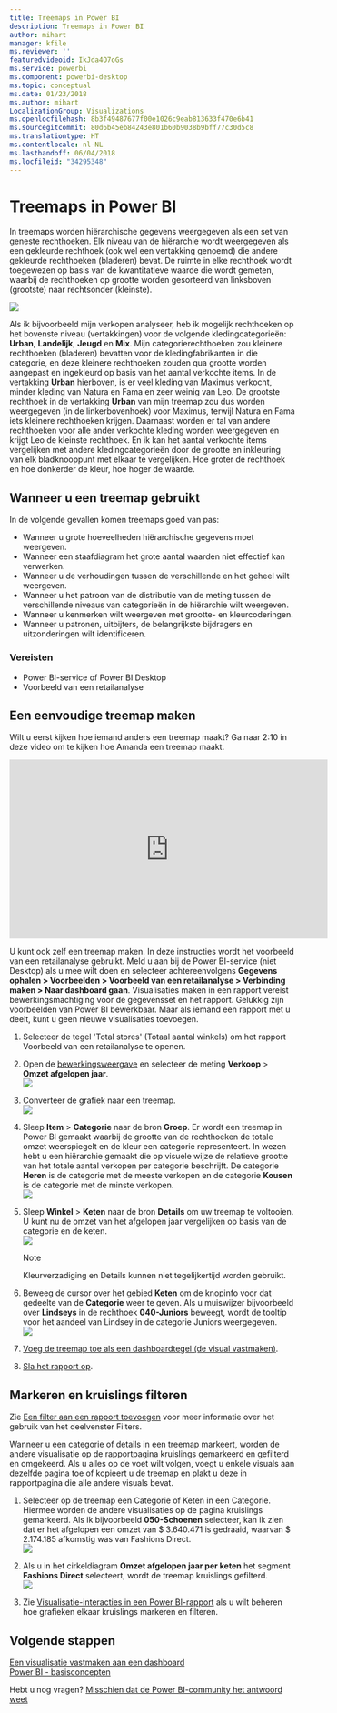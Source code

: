 ```yaml
---
title: Treemaps in Power BI
description: Treemaps in Power BI
author: mihart
manager: kfile
ms.reviewer: ''
featuredvideoid: IkJda4O7oGs
ms.service: powerbi
ms.component: powerbi-desktop
ms.topic: conceptual
ms.date: 01/23/2018
ms.author: mihart
LocalizationGroup: Visualizations
ms.openlocfilehash: 8b3f49487677f00e1026c9eab813633f470e6b41
ms.sourcegitcommit: 80d6b45eb84243e801b60b9038b9bff77c30d5c8
ms.translationtype: HT
ms.contentlocale: nl-NL
ms.lasthandoff: 06/04/2018
ms.locfileid: "34295348"
---
```

# <a name="treemaps-in-power-bi"></a>Treemaps in Power BI
In treemaps worden hiërarchische gegevens weergegeven als een set van geneste rechthoeken.  Elk niveau van de hiërarchie wordt weergegeven als een gekleurde rechthoek (ook wel een vertakking genoemd) die andere gekleurde rechthoeken (bladeren) bevat.  De ruimte in elke rechthoek wordt toegewezen op basis van de kwantitatieve waarde die wordt gemeten, waarbij de rechthoeken op grootte worden gesorteerd van linksboven (grootste) naar rechtsonder (kleinste).

![](media/power-bi-visualization-treemaps/pbi-nancy_viz_treemap.png)

Als ik bijvoorbeeld mijn verkopen analyseer, heb ik mogelijk rechthoeken op het bovenste niveau (vertakkingen) voor de volgende kledingcategorieën: **Urban**, **Landelijk**, **Jeugd** en **Mix**.  Mijn categorierechthoeken zou kleinere rechthoeken (bladeren) bevatten voor de kledingfabrikanten in die categorie, en deze kleinere rechthoeken zouden qua grootte worden aangepast en ingekleurd op basis van het aantal verkochte items.  In de vertakking **Urban** hierboven, is er veel kleding van Maximus verkocht, minder kleding van Natura en Fama en zeer weinig van Leo.  De grootste rechthoek in de vertakking **Urban** van mijn treemap zou dus worden weergegeven (in de linkerbovenhoek) voor Maximus, terwijl Natura en Fama iets kleinere rechthoeken krijgen. Daarnaast worden er tal van andere rechthoeken voor alle ander verkochte kleding worden weergegeven en krijgt Leo de kleinste rechthoek.  En ik kan het aantal verkochte items vergelijken met andere kledingcategorieën door de grootte en inkleuring van elk bladknooppunt met elkaar te vergelijken. Hoe groter de rechthoek en hoe donkerder de kleur, hoe hoger de waarde.

## <a name="when-to-use-a-treemap"></a>Wanneer u een treemap gebruikt
In de volgende gevallen komen treemaps goed van pas:

* Wanneer u grote hoeveelheden hiërarchische gegevens moet weergeven.
* Wanneer een staafdiagram het grote aantal waarden niet effectief kan verwerken.
* Wanneer u de verhoudingen tussen de verschillende en het geheel wilt weergeven.
* Wanneer u het patroon van de distributie van de meting tussen de verschillende niveaus van categorieën in de hiërarchie wilt weergeven.
* Wanneer u kenmerken wilt weergeven met grootte- en kleurcoderingen.
* Wanneer u patronen, uitbijters, de belangrijkste bijdragers en uitzonderingen wilt identificeren.

### <a name="prerequisites"></a>Vereisten
 - Power BI-service of Power BI Desktop
 - Voorbeeld van een retailanalyse

## <a name="create-a-basic-treemap"></a>Een eenvoudige treemap maken
Wilt u eerst kijken hoe iemand anders een treemap maakt?  Ga naar 2:10 in deze video om te kijken hoe Amanda een treemap maakt.

<iframe width="560" height="315" src="https://www.youtube.com/embed/IkJda4O7oGs" frameborder="0" allowfullscreen></iframe>

U kunt ook zelf een treemap maken. In deze instructies wordt het voorbeeld van een retailanalyse gebruikt. Meld u aan bij de Power BI-service (niet Desktop) als u mee wilt doen en selecteer achtereenvolgens **Gegevens ophalen \> Voorbeelden \> Voorbeeld van een retailanalyse \> Verbinding maken \> Naar dashboard gaan**. Visualisaties maken in een rapport vereist bewerkingsmachtiging voor de gegevensset en het rapport. Gelukkig zijn voorbeelden van Power BI bewerkbaar. Maar als iemand een rapport met u deelt, kunt u geen nieuwe visualisaties toevoegen.

1. Selecteer de tegel 'Total stores' (Totaal aantal winkels) om het rapport Voorbeeld van een retailanalyse te openen.    
2. Open de [bewerkingsweergave](service-interact-with-a-report-in-editing-view.md) en selecteer de meting **Verkoop** > **Omzet afgelopen jaar**.   
   ![](media/power-bi-visualization-treemaps/treemapfirstvalue_new.png)   
3. Converteer de grafiek naar een treemap.  
   ![](media/power-bi-visualization-treemaps/treemapconvertto_new.png)   
4. Sleep **Item** > **Categorie** naar de bron **Groep**. Er wordt een treemap in Power BI gemaakt waarbij de grootte van de rechthoeken de totale omzet weerspiegelt en de kleur een categorie representeert.  In wezen hebt u een hiërarchie gemaakt die op visuele wijze de relatieve grootte van het totale aantal verkopen per categorie beschrijft.  De categorie **Heren** is de categorie met de meeste verkopen en de categorie **Kousen** is de categorie met de minste verkopen.   
   ![](media/power-bi-visualization-treemaps/treemapcomplete_new.png)   
5. Sleep **Winkel** > **Keten** naar de bron **Details** om uw treemap te voltooien. U kunt nu de omzet van het afgelopen jaar vergelijken op basis van de categorie en de keten.   
   ![](media/power-bi-visualization-treemaps/treemap_addgroup_new.png)
   
   > [!NOTE]
   > Kleurverzadiging en Details kunnen niet tegelijkertijd worden gebruikt.
   > 
   > 
5. Beweeg de cursor over het gebied **Keten** om de knopinfo voor dat gedeelte van de **Categorie** weer te geven.  Als u muiswijzer bijvoorbeeld over **Lindseys** in de rechthoek **040-Juniors** beweegt, wordt de tooltip voor het aandeel van Lindsey in de categorie Juniors weergegeven.  
   ![](media/power-bi-visualization-treemaps/treemaphoverdetail_new.png)
6. [Voeg de treemap toe als een dashboardtegel (de visual vastmaken)](service-dashboard-tiles.md). 
7. [Sla het rapport op](service-report-save.md).

## <a name="highlighting-and-cross-filtering"></a>Markeren en kruislings filteren
Zie [Een filter aan een rapport toevoegen](power-bi-report-add-filter.md) voor meer informatie over het gebruik van het deelvenster Filters.

Wanneer u een categorie of details in een treemap markeert, worden de andere visualisatie op de rapportpagina kruislings gemarkeerd en gefilterd en omgekeerd. Als u alles op de voet wilt volgen, voegt u enkele visuals aan dezelfde pagina toe of kopieert u de treemap en plakt u deze in rapportpagina die alle andere visuals bevat.

1. Selecteer op de treemap een Categorie of Keten in een Categorie.  Hiermee worden de andere visualisaties op de pagina kruislings gemarkeerd. Als ik bijvoorbeeld **050-Schoenen** selecteer, kan ik zien dat er het afgelopen een omzet van $ 3.640.471 is gedraaid, waarvan $ 2.174.185 afkomstig was van Fashions Direct.  
   ![](media/power-bi-visualization-treemaps/treemaphiliting.png)

2. Als u in het cirkeldiagram **Omzet afgelopen jaar per keten** het segment **Fashions Direct** selecteert, wordt de treemap kruislings gefilterd.  
   ![](media/power-bi-visualization-treemaps/treemapnoowl.gif)    

3. Zie [Visualisatie-interacties in een Power BI-rapport](service-reports-visual-interactions.md) als u wilt beheren hoe grafieken elkaar kruislings markeren en filteren.

## <a name="next-steps"></a>Volgende stappen
[Een visualisatie vastmaken aan een dashboard](service-dashboard-pin-tile-from-report.md)  
[Power BI - basisconcepten](service-basic-concepts.md)  

Hebt u nog vragen? [Misschien dat de Power BI-community het antwoord weet](http://community.powerbi.com/)  

